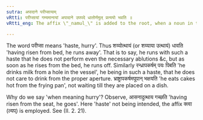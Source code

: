 ```yaml
---
sutra: अपादाने परीप्सायाम्
vRtti: परीप्सायां गम्यमानायां अपादाने उपपदे धातोर्णमुल् प्रत्ययो भवति ॥
vRtti_eng: The affix \"_namul_\" is added to the root, when a noun in the Ablative case is in composition, and when \"haste\" is intended.

---
```

The word परीप्सा means 'haste, hurry'. Thus शय्योत्थायं (or शय्याया उत्थायं) धावति 'having risen from bed, he runs away'. That is to say, he runs with such a haste that he does not perform even the necessary ablutions &c, but as soon as he rises from the bed, he runs off. Similarly रन्ध्रापकर्षम् पयः पिबति 'he drinks milk from a hole in the vessel', he being in such a haste, that he does not care to drink from the proper aperture. भ्राष्ट्रापकर्षमपूपान् भक्षयति 'he eats cakes hot from the frying pan', not waiting till they are placed on a dish.

Why do we say 'when meaning hurry'? Observe, आसनादुत्थाय गच्छति 'having risen from the seat, he goes'. Here 'haste' not being intended, the affix क्त्वा (ल्यप्) is employed. See (II. 2. 21).